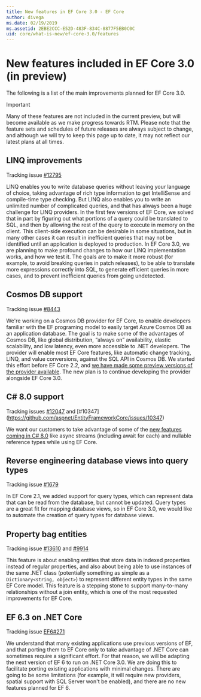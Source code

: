 ```yaml
---
title: New features in EF Core 3.0 - EF Core
author: divega
ms.date: 02/19/2019
ms.assetid: 2EBE2CCC-E52D-483F-834C-8877F5EB0C0C
uid: core/what-is-new/ef-core-3.0/features
---
```


# New features included in EF Core 3.0 (in preview)

The following is a list of the main improvements planned for EF Core 3.0. 

> [!IMPORTANT]
> Many of these features are not included in the current preview, but will become available as we make progress towards RTM.
Please note that the feature sets and schedules of future releases are always subject to change, and although we will try to keep this page up to date, it may not reflect our latest plans at all times.

## LINQ improvements 
Tracking issue [#12795](https://github.com/aspnet/EntityFrameworkCore/issues/12795)

LINQ enables you to write database queries without leaving your language of choice, taking advantage of rich type information to get IntelliSense and compile-time type checking.
But LINQ also enables you to write an unlimited number of complicated queries, and that has always been a huge challenge for LINQ providers.
In the first few versions of EF Core, we solved that in part by figuring out what portions of a query could be translated to SQL, and then by allowing the rest of the query to execute in memory on the client.
This client-side execution can be desirable in some situations, but in many other cases it can result in inefficient queries that may not be identified until an application is deployed to production.
In EF Core 3.0, we are planning to make profound changes to how our LINQ implementation works, and how we test it.
The goals are to make it more robust (for example, to avoid breaking queries in patch releases), to be able to translate more expressions correctly into SQL, to generate efficient queries in more cases, and to prevent inefficient queries from going undetected.

## Cosmos DB support 
Tracking issue [#8443](https://github.com/aspnet/EntityFrameworkCore/issues/8443)

We're working on a Cosmos DB provider for EF Core, to enable developers familiar with the EF programing model to easily target Azure Cosmos DB as an application database.
The goal is to make some of the advantages of Cosmos DB, like global distribution, “always on” availability, elastic scalability, and low latency, even more accessible to .NET developers.
The provider will enable most EF Core features, like automatic change tracking, LINQ, and value conversions, against the SQL API in Cosmos DB. We started this effort before EF Core 2.2, and [we have made some preview versions of the provider available](https://blogs.msdn.microsoft.com/dotnet/2018/10/17/announcing-entity-framework-core-2-2-preview-3/).
The new plan is to continue developing the provider alongside EF Core 3.0.   

## C# 8.0 support 
Tracking issues [#12047](https://github.com/aspnet/EntityFrameworkCore/issues/12047) and [#10347] (https://github.com/aspnet/EntityFrameworkCore/issues/10347)

We want our customers to take advantage of some of the [new features coming in C# 8.0](https://blogs.msdn.microsoft.com/dotnet/2018/11/12/building-c-8-0/) like async streams (including await for each) and nullable reference types while using EF Core.

## Reverse engineering database views into query types 
Tracking issue [#1679](https://github.com/aspnet/EntityFrameworkCore/issues/1679)

In EF Core 2.1, we added support for query types, which can represent data that can be read from the database, but cannot be updated.
Query types are a great fit for mapping database views, so in EF Core 3.0, we would like to automate the creation of query types for database views.

## Property bag entities 
Tracking issue [#13610](https://github.com/aspnet/EntityFrameworkCore/issues/13610) and [#9914](https://github.com/aspnet/EntityFrameworkCore/issues/9914)

This feature is about enabling entities that store data in indexed properties instead of regular properties, and also about being able to use instances of the same .NET class (potentially something as simple as a `Dictionary<string, object>`) to represent different entity types in the same EF Core model.
This feature is a stepping stone to support many-to-many relationships without a join entity, which is one of the most requested improvements for EF Core.

## EF 6.3 on .NET Core 
Tracking issue [EF6#271](https://github.com/aspnet/EntityFramework6/issues/271)

We understand that many existing applications use previous versions of EF, and that porting them to EF Core only to take advantage of .NET Core can sometimes require a significant effort.
For that reason, we will be adapting the next version of EF 6 to run on .NET Core 3.0.
We are doing this to facilitate porting existing applications with minimal changes.
There are going to be some limitations (for example, it will require new providers, spatial support with SQL Server won't be enabled), and there are no new features planned for EF 6.
